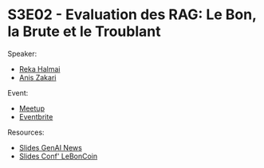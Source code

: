 
# S3E02 - Evaluation des RAG: Le Bon, la Brute et le Troublant

Speaker:
- [Reka Halmai](https://www.linkedin.com/in/reka-halmai-30a270113/)
- [Anis Zakari](https://www.linkedin.com/in/anis-zakari/)

Event:
- [Meetup](https://www.meetup.com/generative-ai-nantes/events/303528692/)
- [Eventbrite](https://www.eventbrite.com/e/s3e2-leboncoin-evaluation-des-rag-le-bon-la-brute-et-le-troublant-tickets-1024170309967)

Resources:
- [Slides GenAI News](./genai-news.pdf)
- [Slides Conf' LeBonCoin](./rag-evaluation.pdf)

